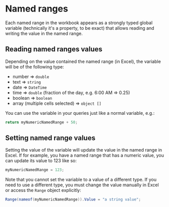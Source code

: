 # Named ranges

Each named range in the workbook appears as a strongly typed global variable (technically it's a property, to be exact) that allows reading and writing the value in the named range. 

## Reading named ranges values
Depending on the value contained the named range (in Excel), the variable will be of the following type:

- number => `double`
- text => `string`
- date => `DateTime`
- time => `double` (fraction of the day, e.g. 6:00 AM => 0.25)
- boolean => `boolean`
- array (multiple cells selected) => `object []`

You can use the variable in your queries just like a normal variable, e.g.:

```csharp
return myNumericNamedRange + 50;
```

## Setting named range values
Setting the value of the variable will update the value in the named range in Excel. If for example, you have a named range that has a numeric value, you can update its value to 123 like so: 

```csharp
myNumericNamedRange = 123;
```

Note that you cannot set the variable to a value of a different type. If you need to use a different type, you must change the value manually in Excel or access the `Range` object explicitly:

```C#
Range(nameof(myNumericNamedRange)).Value = "a string value";
```  
